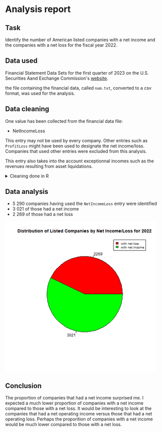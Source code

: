 # Analysis report
## Task

Identify the number of American listed companies with a net income and the companies with a net loss for the fiscal year 2022.

## Data used

Financial Statement Data Sets for the first quarter of 2023 on the U.S. Securities Aand Exchange Commission's [website](https://www.sec.gov/dera/data/financial-statement-data-sets).

the file containing the financial data, called ```num.txt```, converted to a csv format, was used for the analysis. 

## Data cleaning

One value has been collected from the financial data file:
- NetIncomeLoss

This entry may not be used by every company. Other entries such as ```ProfitLoss``` might have been used to designate the net income/loss. Companies that used other entries were excluded from this analysis.

This entry also takes into the account exceptionnal incomes such as the revenues resulting from asset liquidations.

<details>
  <summary>Cleaning done in R</summary>

```r
library(tidyr)

# Import of the file containing all numeric values in submitted documents to the SEC.
raw_data = read.csv('num.csv',sep = ',')

# Cleaning data
# Only keeping the NetIncomeLoss values because this is the chosen metric in this case
raw_data <- subset(raw_data, tag == "NetIncomeLoss")

# Remove entries where coregistrants are mentioned to only deal with consolidated data
raw_data <- subset(raw_data, coreg == "")

# We only keep entries related to an annual report
raw_data <- subset(raw_data, qtrs == 4)

# We only keep information for the end of year 2022
raw_data <- subset(raw_data, ddate == "20221231")

# Rotate table so that NetIncomeLoss for each entries are now columns 
rotated_data <- pivot_wider(raw_data, names_from = tag, values_from = value)

# Obtain the total number of companies that submitted financial statements to the SEC in 2022
unique_adsh_raw <- unique(rotated_data$adsh)

# We only keep entries for which the NetIncomeLoss are above 0
# These are companies that made money in the year
rotated_data <- subset(rotated_data, NetIncomeLoss > 0)

# Obtain the total number of companies that made a profit in 2022
unique_adsh_clean <- unique(rotated_data$adsh)

#### Data visualization ####

# Give the pie chart a file name
png(file = "net_income_loss_2022.jpg")

# labels for the pie chart
labels <- c("with net loss", "with net income")

# The values for each entry. That is cies that lost money in the year and cies that made money in the year
values <- c(length(unique_adsh_raw) - length(unique_adsh_clean), length(unique_adsh_clean))

# Colors of the chart slices
colors <- c("red", "green")

# the pie chart
pie(values, labels = values, radius = 0.75, col = colors, main = "Distribution of Listed Companies by Net Income/Loss for 2022")

# the legend of the pie chart
legend("topright", labels, cex = 0.8, fill = colors)

# saving the pie chart to a file
dev.off()
```
</details>
  
## Data analysis

- 5 290 companies having used the ```NetIncomeLoss``` entry were identified
- 3 021 of those had a net income
- 2 269 of those had a net loss

<img src="net_income_loss_2022.jpg">  
  
## Conclusion
  
The proportion of companies that had a net income surprised me. I expected a much lower proportion of companies with a net income compared to those with a net loss. It would be interesting to look at the companies that had a net operating income versus those that had a net operating loss. Perhaps the proporition of companies with a net income would be much lower compared to those with a net loss.
